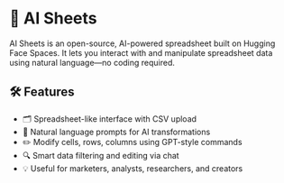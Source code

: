 # 🧠 AI Sheets

AI Sheets is an open-source, AI-powered spreadsheet built on Hugging Face Spaces. It lets you interact with and manipulate spreadsheet data using natural language—no coding required.

## 🛠️ Features

- 🗂 Spreadsheet-like interface with CSV upload
- 🤖 Natural language prompts for AI transformations
- ✏️ Modify cells, rows, columns using GPT-style commands
- 🔍 Smart data filtering and editing via chat
- 💡 Useful for marketers, analysts, researchers, and creators
